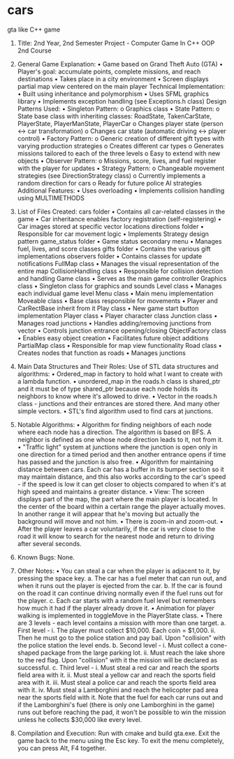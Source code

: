 # cars
gta like C++ game
1.	Title: 2nd Year, 2nd Semester Project - Computer Game In C++ OOP 2nd Course

2.	General Game Explanation:
•	Game based on Grand Theft Auto (GTA)
•	Player's goal: accumulate points, complete missions, and reach destinations
•	Takes place in a city environment
•	Screen displays partial map view centered on the main player
Technical Implementation:
•	Built using inheritance and polymorphism
•	Uses SFML graphics library
•	Implements exception handling (see Exceptions.h class)
Design Patterns Used:
•	Singleton Pattern: 
o	Graphics class
•	State Pattern: 
o	State base class with inheriting classes: RoadState, TakenCarState, PlayerState, PlayerManState, PlayerCar
o	Changes player state (person ↔ car transformation)
o	Changes car state (automatic driving ↔ player control)
•	Factory Pattern: 
o	Generic creation of different gift types with varying production strategies
o	Creates different car types
o	Generates missions tailored to each of the three levels
o	Easy to extend with new objects
•	Observer Pattern: 
o	Missions, score, lives, and fuel register with the player for updates
•	Strategy Pattern: 
o	Changeable movement strategies (see DirectionStrategy class)
o	Currently implements a random direction for cars
o	Ready for future police AI strategies
Additional Features:
•	Uses overloading
•	Implements collision handling using MULTIMETHODS

										
3. List of Files Created:
cars folder
•	Contains all car-related classes in the game
•	Car inheritance enables factory registration (self-registering)
•	Car images stored at specific vector locations
directions folder
•	Responsible for car movement logic
•	Implements Strategy design pattern
game_status folder
•	Game status secondary menu
•	Manages fuel, lives, and score classes
gifts folder
•	Contains the various gift implementations
observers folder
•	Contains classes for update notifications
FullMap class
•	Manages the visual representation of the entire map
CollisionHandling class
•	Responsible for collision detection and handling
Game class
•	Serves as the main game controller
Graphics class
•	Singleton class for graphics and sounds
Level class
•	Manages each individual game level
Menu class
•	Main menu implementation
Moveable class
•	Base class responsible for movements
•	Player and CarRectBase inherit from it
Play class
•	New game start button implementation
Player class
•	Player character class
Junction class
•	Manages road junctions
•	Handles adding/removing junctions from vector
•	Controls junction entrance opening/closing
ObjectFactory class
•	Enables easy object creation
•	Facilitates future object additions
PartialMap class
•	Responsible for map view functionality
Road class
•	Creates nodes that function as roads
•	Manages junctions
4. Main Data Structures and Their Roles: Use of STL data structures and algorithms:
•	Ordered_map in factory to hold what I want to create with a lambda function.
•	unordered_map in the roads.h class is shared_ptr<RoadNode> and it must be of type shared_ptr because each node holds its neighbors to know where it's allowed to drive.
•	Vector in the roads.h class - junctions and their entrances are stored there. And many other simple vectors.
•	STL's find algorithm used to find cars at junctions.



5. Notable Algorithms:
•	Algorithm for finding neighbors of each node where each node has a direction. The algorithm is based on BFS. A neighbor is defined as one whose node direction leads to it, not from it.
•	"Traffic light" system at junctions where the junction is open only in one direction for a timed period and then another entrance opens if time has passed and the junction is also free.
•	Algorithm for maintaining distance between cars. Each car has a buffer in its bumper section so it may maintain distance, and this also works according to the car's speed - if the speed is low it can get closer to objects compared to when it's at high speed and maintains a greater distance.
•	View: The screen displays part of the map, the part where the main player is located. In the center of the board within a certain range the player actually moves. In another range it will appear that he's moving but actually the background will move and not him.
•	There is zoom-in and zoom-out.
•	After the player leaves a car voluntarily, if the car is very close to the road it will know to search for the nearest node and return to driving after several seconds.
6. Known Bugs: None.
7. Other Notes:
•	You can steal a car when the player is adjacent to it, by pressing the space key. a. The car has a fuel meter that can run out, and when it runs out the player is ejected from the car. b. If the car is found on the road it can continue driving normally even if the fuel runs out for the player. c. Each car starts with a random fuel level but remembers how much it had if the player already drove it.
•	Animation for player walking is implemented in toggleMove in the PlayerState class.
•	There are 3 levels - each level contains a mission with more than one target. a. First level - i. The player must collect $10,000. Each coin = $1,000. ii. Then he must go to the police station and pay bail. Upon "collision" with the police station the level ends. b. Second level - i. Must collect a cone-shaped package from the large parking lot. ii. Must reach the lake shore to the red flag. Upon "collision" with it the mission will be declared as successful. c. Third level - i. Must steal a red car and reach the sports field area with it. ii. Must steal a yellow car and reach the sports field area with it. iii. Must steal a police car and reach the sports field area with it. iv. Must steal a Lamborghini and reach the helicopter pad area near the sports field with it. Note that the fuel for each car runs out and if the Lamborghini's fuel (there is only one Lamborghini in the game) runs out before reaching the pad, it won't be possible to win the mission unless he collects $30,000 like every level.


8. Compilation and Execution:
Run with cmake and build gta.exe.
Exit the game back to the menu using the Esc key. To exit the menu completely, you can press Alt, F4 together.

